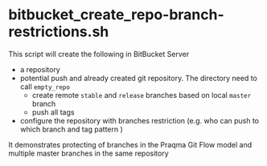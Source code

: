 # bitbucket_create_repo-branch-restrictions.sh

This script will create the following in BitBucket Server 
- a repository 
- potential push and already created git repository. The directory need to call `empty_repo` 
  - create remote `stable` and `release` branches based on local `master` branch
  - push all tags
- configure the repository with branches restriction (e.g. who can push to which branch and tag pattern )

It demonstrates protecting of branches in the Praqma Git Flow model and multiple master branches in the same repository

